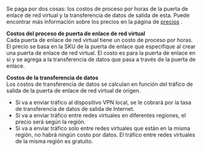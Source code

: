 Se paga por dos cosas: los costos de proceso por horas de la puerta de enlace de red virtual y la transferencia de datos de salida de esta. Puede encontrar más información sobre los precios en la página de [precios](https://azure.microsoft.com/pricing/details/vpn-gateway) .

**Costos del proceso de puerta de enlace de red virtual**<br>Cada puerta de enlace de red virtual tiene un costo de proceso por horas. El precio se basa en la SKU de la puerta de enlace que especifique al crear una puerta de enlace de red virtual. El costo es para la puerta de enlace en sí y se agrega a la transferencia de datos que pasa a través de la puerta de enlace.

**Costos de la transferencia de datos**<br>Los costos de transferencia de datos se calculan en función del tráfico de salida de la puerta de enlace de red virtual de origen.

* Si va a enviar tráfico al dispositivo VPN local, se le cobrará por la tasa de transferencia de datos de salida de Internet.
* Si va a enviar tráfico entre redes virtuales en diferentes regiones, el precio será según la región.
* Si va a enviar tráfico solo entre redes virtuales que están en la misma región, no habrá ningún costo por datos. El tráfico entre redes virtuales de la misma región es gratuito.


